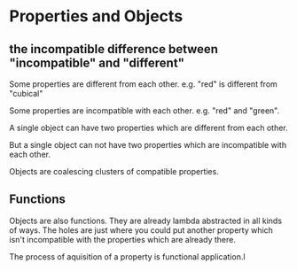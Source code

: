 Properties and Objects
======================


the incompatible difference between "incompatible" and "different"
-------------------------------------------------------------------

Some properties are different from each other.   e.g. "red" is different from "cubical"

Some properties are incompatible with each other.  e.g. "red" and "green".

A single object can have two properties which are different from each other.

But a single object can not have two properties which are incompatible with each other.

Objects are coalescing clusters of compatible properties.



Functions
---------

Objects are also functions.  They are already lambda abstracted in all kinds of ways.
The holes are just where you could put another property which isn't incompatible with
the properties which are already there.

The process of aquisition of a property is functional application.l

